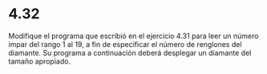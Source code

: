 # 4.32

Modifique el programa que escribió en el ejercicio 4.31 para leer un número impar del rango 1 al 19, a fin de especificar el número de renglones del diamante. Su programa a continuación deberá desplegar un diamante del tamaño apropiado.
